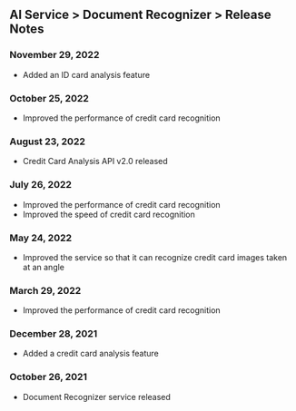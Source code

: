 ## AI Service > Document Recognizer > Release Notes

### November 29, 2022
* Added an ID card analysis feature

### October 25, 2022
* Improved the performance of credit card recognition

### August 23, 2022
* Credit Card Analysis API v2.0 released

### July 26, 2022
* Improved the performance of credit card recognition
* Improved the speed of credit card recognition

### May 24, 2022
* Improved the service so that it can recognize credit card images taken at an angle

### March 29, 2022
* Improved the performance of credit card recognition

### December 28, 2021
* Added a credit card analysis feature

### October 26, 2021
* Document Recognizer service released